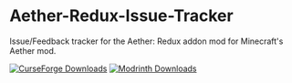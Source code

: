 # Aether-Redux-Issue-Tracker
Issue/Feedback tracker for the Aether: Redux addon mod for Minecraft's Aether mod.

[![CurseForge Downloads](http://cf.way2muchnoise.eu/867237.svg)](https://www.curseforge.com/minecraft/mc-mods/the-aether-redux)
[![Modrinth Downloads](https://img.shields.io/modrinth/dt/khv3WzAS?color=00AF5C&logo=modrinth)](https://modrinth.com/mod/aether)
